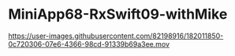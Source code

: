 # MiniApp68-RxSwift09-withMike


https://user-images.githubusercontent.com/82198916/182011850-0c720306-07e6-4366-98cd-91339b69a3ee.mov

